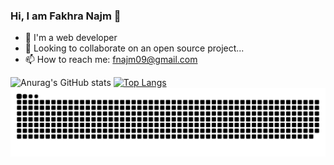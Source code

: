 
### Hi, I am Fakhra Najm 👋
- 🔭 I'm a web developer
- 👯 Looking to collaborate on an open source project...
- 📫 How to reach me: fnajm09@gmail.com

![Anurag's GitHub stats](https://github-readme-stats.vercel.app/api?username=najm09&count_private=true&show_icons=true&theme=radical)
[![Top Langs](https://github-readme-stats.vercel.app/api/top-langs/?username=najm09&layout=compact&theme=radical)](https://github.com/anuraghazra/github-readme-stats)
![](https://github.com/Platane/snk/raw/output/github-contribution-grid-snake.svg)
